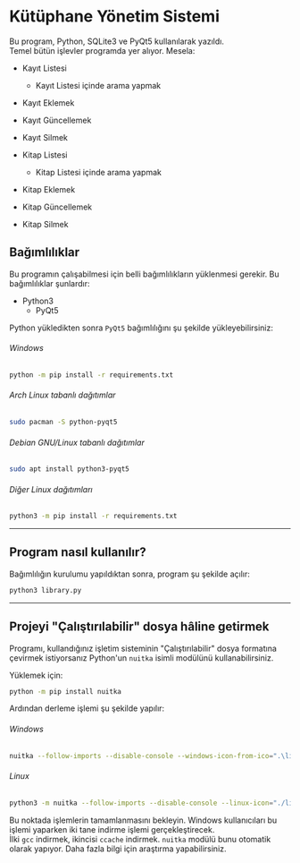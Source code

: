 # Kütüphane Yönetim Sistemi
Bu program, Python, SQLite3 ve PyQt5 kullanılarak yazıldı. <br />
Temel bütün işlevler programda yer alıyor. Mesela:

- Kayıt Listesi
    - Kayıt Listesi içinde arama yapmak
- Kayıt Eklemek
- Kayıt Güncellemek
- Kayıt Silmek

- Kitap Listesi
    - Kitap Listesi içinde arama yapmak
- Kitap Eklemek
- Kitap Güncellemek
- Kitap Silmek

## Bağımlılıklar
Bu programın çalışabilmesi için belli bağımlılıkların yüklenmesi gerekir. Bu bağımlılıklar şunlardır:

- Python3
    - PyQt5

Python yükledikten sonra `PyQt5` bağımlılığını şu şekilde yükleyebilirsiniz:

###### Windows
```bash
python -m pip install -r requirements.txt
```

###### Arch Linux tabanlı dağıtımlar
```bash
sudo pacman -S python-pyqt5
```

###### Debian GNU/Linux tabanlı dağıtımlar
```bash
sudo apt install python3-pyqt5
```

###### Diğer Linux dağıtımları
```bash
python3 -m pip install -r requirements.txt
```

---

## Program nasıl kullanılır?
Bağımlılığın kurulumu yapıldıktan sonra, program şu şekilde açılır:
```bash
python3 library.py
```

---

## Projeyi "Çalıştırılabilir" dosya hâline getirmek
Programı, kullandığınız işletim sisteminin "Çalıştırılabilir" dosya formatına çevirmek istiyorsanız Python'un `nuitka` isimli modülünü kullanabilirsiniz.

Yüklemek için:
```bash
python -m pip install nuitka
```

Ardından derleme işlemi şu şekilde yapılır:

###### Windows
```bash
nuitka --follow-imports --disable-console --windows-icon-from-ico=".\lib\icons\book.ico"
```

###### Linux
```bash
python3 -m nuitka --follow-imports --disable-console --linux-icon="./lib/icons/book.ico"
```

Bu noktada işlemlerin tamamlanmasını bekleyin. Windows kullanıcıları bu işlemi yaparken iki tane indirme işlemi gerçekleştirecek. <br />
İlki `gcc` indirmek, ikincisi `ccache` indirmek. `nuitka` modülü bunu otomatik olarak yapıyor. Daha fazla bilgi için araştırma yapabilirsiniz.
